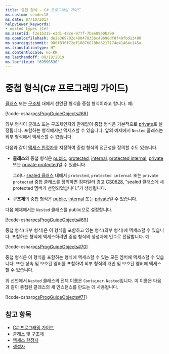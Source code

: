 ```yaml
---
title: 중첩 형식 - C# 프로그래밍 가이드
ms.custom: seodec18
ms.date: 07/10/2017
helpviewer_keywords:
- nested types [C#]
ms.assetid: f2e1b315-e3d1-48ce-977f-7bae0960ba99
ms.openlocfilehash: de2e369702c48047835bc49b98df8f48fbd13480
ms.sourcegitcommit: 986f836f72ef10876878bd6217174e41464c145a
ms.translationtype: HT
ms.contentlocale: ko-KR
ms.lasthandoff: 08/19/2019
ms.locfileid: "69596530"
---
```

# <a name="nested-types-c-programming-guide"></a>중첩 형식(C# 프로그래밍 가이드)
[클래스](../../language-reference/keywords/class.md) 또는 [구조체](../../language-reference/keywords/struct.md) 내에서 선언된 형식을 중첩 형식이라고 합니다. 예:  
  
 [!code-csharp[csProgGuideObjects#68](~/samples/snippets/csharp/VS_Snippets_VBCSharp/csProgGuideObjects/CS/Objects.cs#68)]  
  
외부 형식이 클래스 또는 구조체인지와 관계없이 중첩 형식은 기본적으로 [private](../../language-reference/keywords/private.md)로 설정됩니다. 포함하는 형식에서만 액세스할 수 있습니다. 앞의 예제에서 `Nested` 클래스는 외부 형식에서 액세스할 수 없습니다. 

다음과 같이 [액세스 한정자](../../language-reference/keywords/access-modifiers.md)를 지정하여 중첩 형식의 접근성을 정의할 수도 있습니다.

- **클래스**의 중첩 형식은 [public](../../language-reference/keywords/public.md), [protected](../../language-reference/keywords/protected.md), [internal](../../language-reference/keywords/internal.md), [protected internal](../../language-reference/keywords/protected-internal.md), [private](../../language-reference/keywords/private.md) 또는 [private protected](../../language-reference/keywords/private-protected.md)일 수 있습니다. 

   그러나 [sealed 클래스](../../language-reference/keywords/sealed.md) 내에서 `protected`, `protected internal` 또는 `private protected` 중첩 클래스를 정의하면 컴파일러 경고 [CS0628](../../misc/cs0628.md), “sealed 클래스에 새 protected 멤버가 선언되었습니다.”가 생성됩니다.
  
- **구조체**의 중첩 형식은 [public](../../language-reference/keywords/public.md), [internal](../../language-reference/keywords/internal.md) 또는 [private](../../language-reference/keywords/private.md)일 수 있습니다.
  
다음 예제에서는 `Nested` 클래스를 public으로 설정합니다.
  
 [!code-csharp[csProgGuideObjects#69](~/samples/snippets/csharp/VS_Snippets_VBCSharp/csProgGuideObjects/CS/Objects.cs#69)]  
  
 중첩 형식(내부 형식)은 이 형식을 포함하고 있는 형식(외부 형식)에 액세스할 수 있습니다. 포함하는 형식에 액세스하려면 중첩 형식의 생성자에 인수로 전달합니다. 예:  
  
 [!code-csharp[csProgGuideObjects#70](~/samples/snippets/csharp/VS_Snippets_VBCSharp/csProgGuideObjects/CS/Objects.cs#70)]  
  
 중첩 형식은 이 형식을 포함하는 형식에 액세스할 수 있는 모든 멤버에 액세스할 수 있습니다. 또한 상속 및 보호된 멤버를 포함하여 외부 형식의 개인 및 보호된 멤버에 액세스할 수 있습니다.  
  
 위 선언에서 `Nested` 클래스의 전체 이름은 `Container.Nested`입니다. 이 이름은 다음과 같이 중첩된 클래스의 새 인스턴스를 만드는 데 사용됩니다.  
  
 [!code-csharp[csProgGuideObjects#71](~/samples/snippets/csharp/VS_Snippets_VBCSharp/csProgGuideObjects/CS/Objects.cs#71)]  
  
## <a name="see-also"></a>참고 항목

- [C# 프로그래밍 가이드](../index.md)
- [클래스 및 구조체](./index.md)
- [액세스 한정자](./access-modifiers.md)
- [생성자](./constructors.md)

